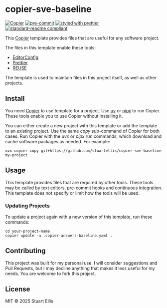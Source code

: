 <!--
SPDX-FileCopyrightText: 2025-present Stuart Ellis <stuart@stuartellis.name>

SPDX-License-Identifier: MIT
-->

# copier-sve-baseline

[![Copier](https://img.shields.io/endpoint?url=https://raw.githubusercontent.com/copier-org/copier/master/img/badge/badge-grayscale-inverted-border-orange.json)](https://github.com/copier-org/copier) [![pre-commit](https://img.shields.io/badge/pre--commit-enabled-brightgreen?logo=pre-commit)](https://github.com/pre-commit/pre-commit) [![styled with prettier](https://img.shields.io/badge/styled_with-prettier-ff69b4.svg)](https://github.com/prettier/prettier) [![standard-readme compliant](https://img.shields.io/badge/readme%20style-standard-brightgreen.svg?style=flat-square)](https://github.com/RichardLitt/standard-readme)

This [Copier](https://copier.readthedocs.io/en/stable/) template provides files that are useful for any software project.

The files in this template enable these tools:

- [EditorConfig](https://EditorConfig.org)
- [Prettier](https://prettier.io/)
- [REUSE](https://reuse.software/)

The template is used to maintain files in this project itself, as well as other projects.

## Install

You need [Copier](https://copier.readthedocs.io/en/stable/) to use template for a project. Use [uv](https://docs.astral.sh/uv/) or [pipx](https://pipx.pypa.io/) to run Copier. These tools enable you to use Copier without installing it.

You can either create a new project with this template or add the template to an existing project. Use the same _copy_ sub-command of Copier for both cases. Run Copier with the _uvx_ or _pipx run_ commands, which download and cache software packages as needed. For example:

```shell
uvx copier copy git+https://github.com/stuartellis/copier-sve-baseline my-project
```

## Usage

This template provides files that are required by other tools. These tools may be called by text editors, pre-commit hooks and continuous integration. This template does not specify or limit how the tools will be used.

### Updating Projects

To update a project again with a new version of this template, run these commands:

```shell
cd your-project-name
copier update -a .copier-answers-baseline.yaml .
```

## Contributing

This project was built for my personal use. I will consider suggestions and Pull Requests, but I may decline anything that makes it less useful for my needs. You are welcome to fork this project.

## License

MIT © 2025 Stuart Ellis
